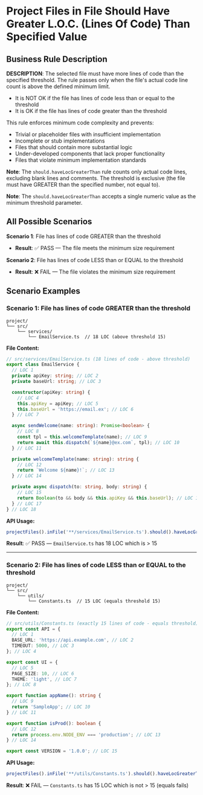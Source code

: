 # Project Files in File Should Have Greater L.O.C. (Lines Of Code) Than Specified Value

## Business Rule Description

**DESCRIPTION**: The selected file must have more lines of code than the specified threshold. The rule passes only when the file's actual code line count is above the defined minimum limit.

- It is NOT OK if the file has lines of code less than or equal to the threshold
- It is OK if the file has lines of code greater than the threshold

This rule enforces minimum code complexity and prevents:

- Trivial or placeholder files with insufficient implementation
- Incomplete or stub implementations
- Files that should contain more substantial logic
- Under-developed components that lack proper functionality
- Files that violate minimum implementation standards

**Note**: The `should.haveLocGreaterThan` rule counts only actual code lines, excluding blank lines and comments. The threshold is exclusive (the file must have GREATER than the specified number, not equal to).

**Note**: The `should.haveLocGreaterThan` accepts a single numeric value as the minimum threshold parameter.

## All Possible Scenarios

**Scenario 1**: File has lines of code GREATER than the threshold

- **Result**: ✅ PASS — The file meets the minimum size requirement

**Scenario 2**: File has lines of code LESS than or EQUAL to the threshold

- **Result**: ❌ FAIL — The file violates the minimum size requirement

## Scenario Examples

### Scenario 1: File has lines of code GREATER than the threshold

```
project/
└── src/
    └── services/
        └── EmailService.ts  // 18 LOC (above threshold 15)
```

**File Content:**

```typescript
// src/services/EmailService.ts (18 lines of code - above threshold)
export class EmailService {
  // LOC 1
  private apiKey: string; // LOC 2
  private baseUrl: string; // LOC 3

  constructor(apiKey: string) {
    // LOC 4
    this.apiKey = apiKey; // LOC 5
    this.baseUrl = 'https://email.ex'; // LOC 6
  } // LOC 7

  async sendWelcome(name: string): Promise<boolean> {
    // LOC 8
    const tpl = this.welcomeTemplate(name); // LOC 9
    return await this.dispatch(`${name}@ex.com`, tpl); // LOC 10
  } // LOC 11

  private welcomeTemplate(name: string): string {
    // LOC 12
    return `Welcome ${name}!`; // LOC 13
  } // LOC 14

  private async dispatch(to: string, body: string) {
    // LOC 15
    return Boolean(to && body && this.apiKey && this.baseUrl); // LOC 16
  } // LOC 17
} // LOC 18
```

**API Usage:**

```typescript
projectFiles().inFile('**/services/EmailService.ts').should().haveLocGreaterThan(15).check();
```

**Result**: ✅ PASS — `EmailService.ts` has 18 LOC which is > 15

---

### Scenario 2: File has lines of code LESS than or EQUAL to the threshold

```
project/
└── src/
    └── utils/
        └── Constants.ts  // 15 LOC (equals threshold 15)
```

**File Content:**

```typescript
// src/utils/Constants.ts (exactly 15 lines of code - equals threshold)
export const API = {
  // LOC 1
  BASE_URL: 'https://api.example.com', // LOC 2
  TIMEOUT: 5000, // LOC 3
}; // LOC 4

export const UI = {
  // LOC 5
  PAGE_SIZE: 10, // LOC 6
  THEME: 'light', // LOC 7
}; // LOC 8

export function appName(): string {
  // LOC 9
  return 'SampleApp'; // LOC 10
} // LOC 11

export function isProd(): boolean {
  // LOC 12
  return process.env.NODE_ENV === 'production'; // LOC 13
} // LOC 14

export const VERSION = '1.0.0'; // LOC 15
```

**API Usage:**

```typescript
projectFiles().inFile('**/utils/Constants.ts').should().haveLocGreaterThan(15).check();
```

**Result**: ❌ FAIL — `Constants.ts` has 15 LOC which is not > 15 (equals fails)
